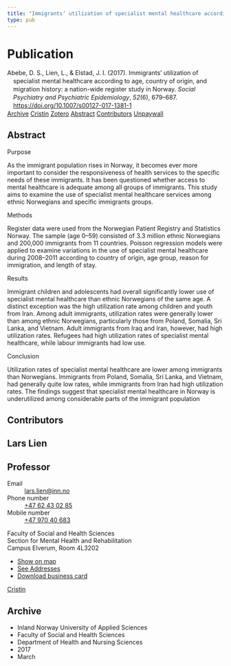 ```yaml
---
title: "Immigrants’ utilization of specialist mental healthcare according to age, country of origin, and migration history: a nation-wide register study in Norway"
type: pub
---
```

<h1>Publication</h1>
<article id="csl-bib-container-UNVYQMD3" class="csl-bib-container">
  <div class="csl-bib-body" style="line-height: 1.35; padding-left: 1em; text-indent:-1em;">
  <div class="csl-entry">Abebe, D. S., Lien, L., &amp; Elstad, J. I. (2017). Immigrants&#x2019; utilization of specialist mental healthcare according to age, country of origin, and migration history: a nation-wide register study in Norway. <i>Social Psychiatry and Psychiatric Epidemiology</i>, <i>52</i>(6), 679&#x2013;687. <a href="https://doi.org/10.1007/s00127-017-1381-1">https://doi.org/10.1007/s00127-017-1381-1</a></div>
</div>
  <div class="csl-bib-buttons">
    <a href="#taxonomy-article-UNVYQMD3" class="csl-bib-button">Archive</a>
    <a href="https://app.cristin.no/results/show.jsf?id=1461349" alt="Cristin URL" class="csl-bib-button">Cristin</a>
    <a href="http://zotero.org/groups/5022929/items/UNVYQMD3" alt="Zotero URL" class="csl-bib-button">Zotero</a>
    <a href="#abstract-article-UNVYQMD3" class="csl-bib-button">Abstract</a>
    <a href="#contributors-article-UNVYQMD3" class="csl-bib-button">Contributors</a>
    <a href="https://sihf.brage.unit.no/sihf-xmlui/bitstream/11250/2492649/4/Abebe_ImmigrSpecialistMentalServic_R1.pdf" class="csl-bib-button">Unpaywall</a>
  </div>
  <div id="csl-bib-meta-container-UNVYQMD3"></div>
</article>
<div id="csl-bib-meta-UNVYQMD3" class="csl-bib-meta">
  <article id="abstract-article-UNVYQMD3" class="abstract-article">
    <h1>Abstract</h1>
    Purpose 
 
As the immigrant population rises in Norway, it becomes ever more important to consider the responsiveness of health services to the specific needs of these immigrants. It has been questioned whether access to mental healthcare is adequate among all groups of immigrants. This study aims to examine the use of specialist mental healthcare services among ethnic Norwegians and specific immigrants groups. 
 
Methods 
 
Register data were used from the Norwegian Patient Registry and Statistics Norway. The sample (age 0–59) consisted of 3.3 million ethnic Norwegians and 200,000 immigrants from 11 countries. Poisson regression models were applied to examine variations in the use of specialist mental healthcare during 2008–2011 according to country of origin, age group, reason for immigration, and length of stay. 
 
Results 
 
Immigrant children and adolescents had overall significantly lower use of specialist mental healthcare than ethnic Norwegians of the same age. A distinct exception was the high utilization rate among children and youth from Iran. Among adult immigrants, utilization rates were generally lower than among ethnic Norwegians, particularly those from Poland, Somalia, Sri Lanka, and Vietnam. Adult immigrants from Iraq and Iran, however, had high utilization rates. Refugees had high utilization rates of specialist mental healthcare, while labour immigrants had low use. 
 
Conclusion 
 
Utilization rates of specialist mental healthcare are lower among immigrants than Norwegians. Immigrants from Poland, Somalia, Sri Lanka, and Vietnam, had generally quite low rates, while immigrants from Iran had high utilization rates. The findings suggest that specialist mental healthcare in Norway is underutilized among considerable parts of the immigrant population
  </article>
  <article id="contributors-article-UNVYQMD3" class="contributors-article">
    <h1>Contributors</h1>
    <div class="personas">
<div class="vrtx-hinn-person-card">
<div class="photo">
<i class="lar la-user-circle missing-person"></i>
</div>
<div class="info">
<hgroup><h1>Lars Lien</h1>
<h2>Professor</h2>
</hgroup><dl>
<dt>Email</dt>
<dd>
<a href="mailto:lars.lien@inn.no">lars.lien@inn.no</a>
</dd>
<dt>Phone number</dt>
<dd><a href="tel:+4762430285">
+47 62 43 02 85
</a></dd>
<dt>Mobile number</dt>
<dd><a href="tel:+4797040683">
+47 970 40 683
</a></dd>
</dl>
<p>
Faculty of Social and Health Sciences<br>
Section for Mental Health and Rehabilitation<br>
Campus Elverum,
Room 4L3202
</p>
<ul class="vrtx-hinn-links">
<li><a href="https://www.google.com/maps?q=60.88177,11.53669">Show on map</a></li>
<li><a href="https://www.inn.no/english/find-an-employee/lars-lien.html#vrtx-hinn-addresses">See Addresses</a></li>
<li><a href="https://www.inn.no/english/find-an-employee/lars-lien.html?vrtx=vcf">Download business card</a></li>
</ul>
</div>
</div>
<a href="https://app.cristin.no/persons/show.jsf?id=14287" alt="Cristin URL" class="personas-cristin">Cristin</a>
</div>
  </article>
  <article id="taxonomy-article-UNVYQMD3" class="taxonomy-article">
    <h1>Archive</h1>
    <ul>
      <li>Inland Norway University of Applied Sciences</li>
      <li>Faculty of Social and Health Sciences</li>
      <li>Department of Health and Nursing Sciences</li>
      <li>2017</li>
      <li>March</li>
    </ul>
  </article>
</div>
